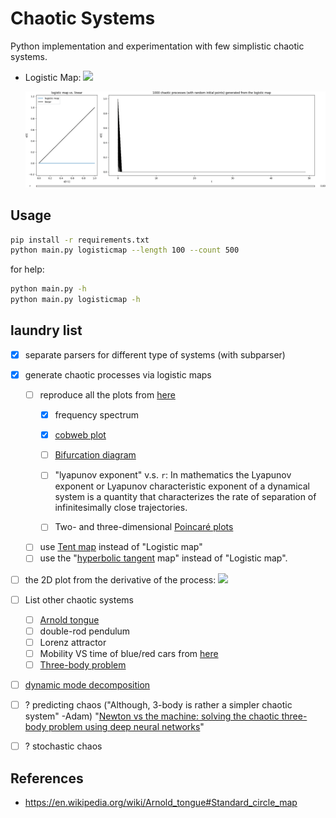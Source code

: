 # Chaotic Systems
Python implementation and experimentation with few simplistic chaotic systems.

* Logistic Map: <img src="https://render.githubusercontent.com/render/math?math=x_{t %2B 1}=rx_{t}(x_{t} %2B 1)">  
  <p align="center">
      <img src="https://github.com/saeedghsh/playground/blob/master/images/logisticmap_animation.gif" width="900">
  </p>

## Usage
```bash
pip install -r requirements.txt
python main.py logisticmap --length 100 --count 500
```
for help:
```bash
python main.py -h
python main.py logisticmap -h
```

## laundry list
* [x] separate parsers for different type of systems (with subparser)
* [x] generate chaotic processes via logistic maps
  - [ ] reproduce all the plots from [here](https://en.wikipedia.org/wiki/Logistic_map)
    + [x] frequency spectrum
    + [x] [cobweb plot](https://en.wikipedia.org/wiki/Cobweb_plot)
    + [ ] [Bifurcation diagram](https://en.wikipedia.org/wiki/Bifurcation_diagram)
    + [ ] "lyapunov exponent" v.s. `r`: In mathematics the Lyapunov
      exponent or Lyapunov characteristic exponent of a dynamical
      system is a quantity that characterizes the rate of separation
      of infinitesimally close trajectories.

    + [ ] Two- and three-dimensional [Poincaré plots](https://en.wikipedia.org/wiki/Poincar%C3%A9_plot)
  - [ ] use [Tent map](https://en.wikipedia.org/wiki/Tent_map) instead of "Logistic map"
  - [ ] use the "[hyperbolic tangent](https://en.wikipedia.org/wiki/Hyperbolic_functions) map" instead of "Logistic map".

* [ ] the 2D plot from the derivative of the process: <img src="https://render.githubusercontent.com/render/math?math=(x,y)=(dX_{t}, dX_{t %2B 1})">

* [ ] List other chaotic systems
  - [ ] [Arnold tongue](https://en.wikipedia.org/wiki/Arnold_tongue)
  - [ ] double-rod pendulum
  - [ ] Lorenz attractor 
  - [ ] Mobility VS time of blue/red cars from [here](https://en.wikipedia.org/wiki/Chaos_theory)
  - [ ] [Three-body problem](https://en.wikipedia.org/wiki/Three-body_problem)

* [ ] [dynamic mode decomposition](https://en.wikipedia.org/wiki/Dynamic_mode_decomposition)

* [ ] ? predicting chaos ("Although, 3-body is rather a simpler chaotic system" -Adam) "[Newton vs the machine: solving the chaotic three-body problem using deep neural networks](https://arxiv.org/abs/1910.07291)"
* [ ] ? stochastic chaos

## References
* https://en.wikipedia.org/wiki/Arnold_tongue#Standard_circle_map